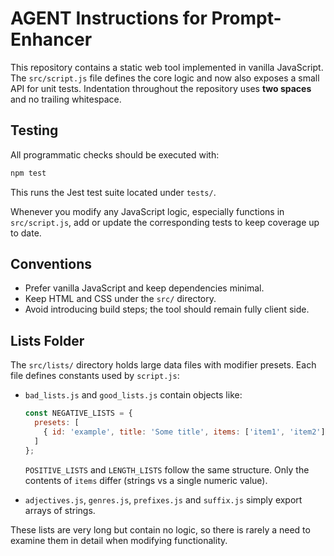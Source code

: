 # AGENT Instructions for Prompt-Enhancer

This repository contains a static web tool implemented in vanilla JavaScript. The
`src/script.js` file defines the core logic and now also exposes a small API for
unit tests. Indentation throughout the repository uses **two spaces** and no
trailing whitespace.

## Testing

All programmatic checks should be executed with:

```bash
npm test
```

This runs the Jest test suite located under `tests/`.

Whenever you modify any JavaScript logic, especially functions in
`src/script.js`, add or update the corresponding tests to keep coverage up to
date.

## Conventions

* Prefer vanilla JavaScript and keep dependencies minimal.
* Keep HTML and CSS under the `src/` directory.
* Avoid introducing build steps; the tool should remain fully client side.

## Lists Folder

The `src/lists/` directory holds large data files with modifier presets. Each
file defines constants used by `script.js`:

* `bad_lists.js` and `good_lists.js` contain objects like:

  ```javascript
  const NEGATIVE_LISTS = {
    presets: [
      { id: 'example', title: 'Some title', items: ['item1', 'item2'] }
    ]
  };
  ```

  `POSITIVE_LISTS` and `LENGTH_LISTS` follow the same structure. Only the
  contents of `items` differ (strings vs a single numeric value).

* `adjectives.js`, `genres.js`, `prefixes.js` and `suffix.js` simply export
  arrays of strings.

These lists are very long but contain no logic, so there is rarely a need to
examine them in detail when modifying functionality.
